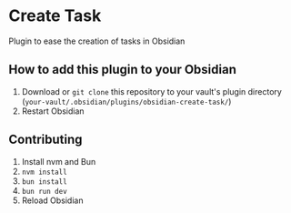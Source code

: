 # Create Task

Plugin to ease the creation of tasks in Obsidian

## How to add this plugin to your Obsidian

1. Download or `git clone` this repository to your vault's plugin directory (`your-vault/.obsidian/plugins/obsidian-create-task/`)
2. Restart Obsidian

## Contributing

1. Install nvm and Bun
2. `nvm install`
3. `bun install`
4. `bun run dev`
5. Reload Obsidian
